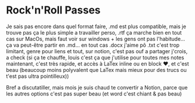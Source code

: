 # Rock'n'Roll Passes
Je sais pas encore dans quel format faire, .md est plus compatible, mais je trouve pas ça le plus simple a travailler perso, .rtf ça marche bien en tout cas sur MacOs, mais faut voir sur windows + les gens ont pas l'habitude… ça va peut-être partir en .md…
en tout cas .docx j'aime pô
.txt c'est trop limitant, genre pour liens et tout,
sur notion, c'est pas ouf a partager j'crois, a check (si ça te chauffe, louis c'est ça que j'utilise pour toutes mes notes maintenant, c'est très rapide, et accès à LaTex inline ou en block ❤️, et c'est beau (beaucoup moins polyvalent que LaTex mais mieux pour des trucs ou t'est pas ultra pointilleux))

Bref a discutatiller, mais mois je suis chaud te convertir a Notion, parce que les autres options c'est pas super beau (et word c'est chiant & pas beau)